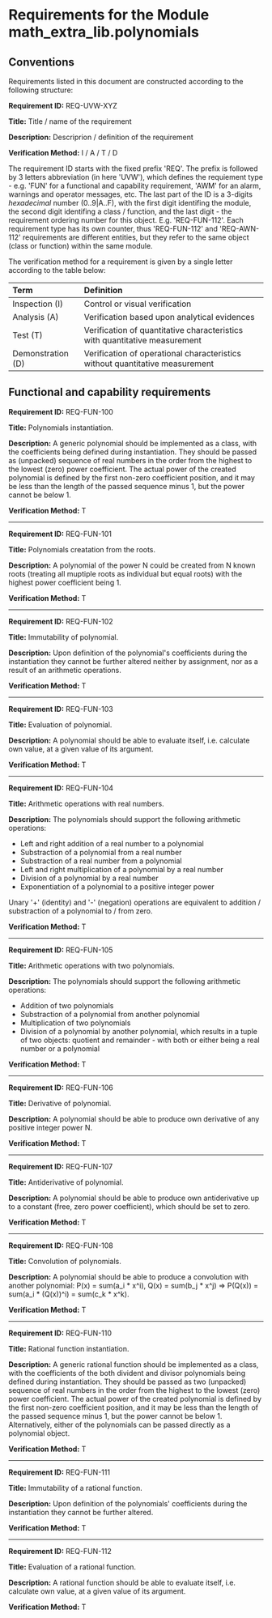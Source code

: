 # Requirements for the Module math_extra_lib.polynomials

## Conventions

Requirements listed in this document are constructed according to the following structure:

**Requirement ID:** REQ-UVW-XYZ

**Title:** Title / name of the requirement

**Description:** Descriprion / definition of the requirement

**Verification Method:** I / A / T / D

The requirement ID starts with the fixed prefix 'REQ'. The prefix is followed by 3 letters abbreviation (in here 'UVW'), which defines the requiement type - e.g. 'FUN' for a functional and capability requirement, 'AWM' for an alarm, warnings and operator messages, etc. The last part of the ID is a 3-digits *hexadecimal* number (0..9|A..F), with the first digit identifing the module, the second digit identifing a class / function, and the last digit - the requirement ordering number for this object. E.g. 'REQ-FUN-112'. Each requirement type has its own counter, thus 'REQ-FUN-112' and 'REQ-AWN-112' requirements are different entities, but they refer to the same object (class or function) within the same module.

The verification method for a requirement is given by a single letter according to the table below:

| **Term**          | **Definition**                                                               |
| :---------------- | :--------------------------------------------------------------------------- |
| Inspection (I)    | Control or visual verification                                               |
| Analysis (A)      | Verification based upon analytical evidences                                 |
| Test (T)          | Verification of quantitative characteristics with quantitative measurement   |
| Demonstration (D) | Verification of operational characteristics without quantitative measurement |

## Functional and capability requirements

**Requirement ID:** REQ-FUN-100

**Title:** Polynomials instantiation.

**Description:** A generic polynomial should be implemented as a class, with the coefficients being defined during instantiation. They should be passed as (unpacked) sequence of real numbers in the order from the highest to the lowest (zero) power coefficient. The actual power of the created polynomial is defined by the first non-zero coefficient position, and it may be less than the length of the passed sequence minus 1, but the power cannot be below 1.

**Verification Method:** T

---

**Requirement ID:** REQ-FUN-101

**Title:** Polynomials creatation from the roots.

**Description:** A polynomial of the power N could be created from N known roots (treating all muptiple roots as individual but equal roots) with the highest power coefficient being 1.

**Verification Method:** T

---

**Requirement ID:** REQ-FUN-102

**Title:** Immutability of polynomial.

**Description:** Upon definition of the polynomial's coefficients during the instantiation they cannot be further altered neither by assignment, nor as a result of an arithmetic operations.

**Verification Method:** T

---

**Requirement ID:** REQ-FUN-103

**Title:** Evaluation of polynomial.

**Description:** A polynomial should be able to evaluate itself, i.e. calculate  own value, at a given value of its argument.

**Verification Method:** T

---

**Requirement ID:** REQ-FUN-104

**Title:** Arithmetic operations with real numbers.

**Description:** The polynomials should support the following arithmetic operations:

* Left and right addition of a real number to a polynomial
* Substraction of a polynomial from a real number
* Substraction of a real number from a polynomial
* Left and right multiplication of a polynomial by a real number
* Division of a polynomial by a real number
* Exponentiation of a polynomial to a positive integer power

Unary '+' (identity) and '-' (negation) operations are equivalent to addition / substraction of a polynomial to / from zero.

**Verification Method:** T

---

**Requirement ID:** REQ-FUN-105

**Title:** Arithmetic operations with two polynomials.

**Description:** The polynomials should support the following arithmetic operations:

* Addition of two polynomials
* Substraction of a polynomial from another polynomial
* Multiplication of two polynomials
* Division of a polynomial by another polynomial, which results in a tuple of two objects: quotient and remainder - with both or either being a real number or a polynomial

**Verification Method:** T

---

**Requirement ID:** REQ-FUN-106

**Title:** Derivative of polynomial.

**Description:** A polynomial should be able to produce own derivative of any positive integer power N.

**Verification Method:** T

---

**Requirement ID:** REQ-FUN-107

**Title:** Antiderivative of polynomial.

**Description:** A polynomial should be able to produce own antiderivative up to a constant (free, zero power coefficient), which should be set to zero.

**Verification Method:** T

---

**Requirement ID:** REQ-FUN-108

**Title:** Convolution of polynomials.

**Description:** A polynomial should be able to produce a convolution with another polynomial: P(x) = sum(a\_i \* x^i), Q(x) = sum(b\_j \* x^j) => P(Q(x)) = sum(a\_i \* (Q(x))^i) = sum(c_k * x^k).

**Verification Method:** T

---

**Requirement ID:** REQ-FUN-110

**Title:** Rational function instantiation.

**Description:** A generic rational function should be implemented as a class, with the coefficients of the both divident and divisor polynomials being defined during instantiation. They should be passed as two (unpacked) sequence of real numbers in the order from the highest to the lowest (zero) power coefficient. The actual power of the created polynomial is defined by the first non-zero coefficient position, and it may be less than the length of the passed sequence minus 1, but the power cannot be below 1. Alternatively, either of the polynomials can be passed directly as a polynomial object.

**Verification Method:** T

---

**Requirement ID:** REQ-FUN-111

**Title:** Immutability of a rational function.

**Description:** Upon definition of the polynomials' coefficients during the instantiation they cannot be further altered.

**Verification Method:** T

---

**Requirement ID:** REQ-FUN-112

**Title:** Evaluation of a rational function.

**Description:** A rational function should be able to evaluate itself, i.e. calculate  own value, at a given value of its argument.

**Verification Method:** T
